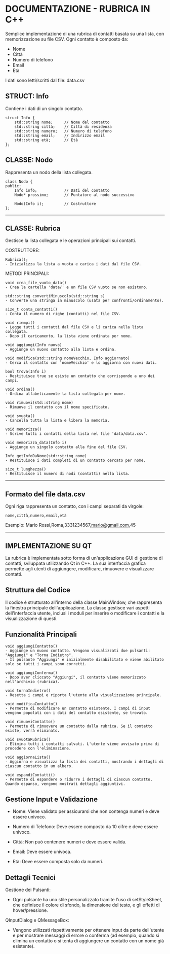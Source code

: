 
# DOCUMENTAZIONE - RUBRICA IN C++


Semplice implementazione di una rubrica di contatti basata su una lista, con memorizzazione su file CSV. Ogni contatto è composto da:

- Nome
- Città
- Numero di telefono
- Email
- Età

I dati sono letti/scritti dal file: data.csv


STRUCT: Info
--------------
Contiene i dati di un singolo contatto.

    struct Info {
        std::string nome;     // Nome del contatto
        std::string città;    // Città di residenza
        std::string numero;   // Numero di telefono
        std::string email;    // Indirizzo email
        std::string età;      // Età
    };

CLASSE: Nodo
------------
Rappresenta un nodo della lista collegata.

    class Nodo {
    public:
        Info info;            // Dati del contatto
        Nodo* prossimo;       // Puntatore al nodo successivo

        Nodo(Info i);         // Costruttore
    };

------------------------------------------------------------
CLASSE: Rubrica
------------------------------------------------------------

Gestisce la lista collegata e le operazioni principali
sui contatti.

COSTRUTTORE:

    Rubrica();
    - Inizializza la lista a vuota e carica i dati dal file CSV.

METODI PRINCIPALI:

    void crea_file_vuoto_data()
    - Crea la cartella 'data/' e un file CSV vuoto se non esistono.

    std::string convertiMinuscolo(std::string s)
    - Converte una stringa in minuscolo (usata per confronti/ordinamento).

    size_t conta_contatti()
    - Conta il numero di righe (contatti) nel file CSV.

    void riempi()
    - Legge tutti i contatti dal file CSV e li carica nella lista collegata.
    - Dopo il caricamento, la lista viene ordinata per nome.

    void aggiungi(Info nuovo)
    - Aggiunge un nuovo contatto alla lista e ordina.

    void modifica(std::string nomeVecchio, Info aggiornato)
    - Cerca il contatto con 'nomeVecchio' e lo aggiorna con nuovi dati.

    bool trova(Info i)
    - Restituisce true se esiste un contatto che corrisponde a uno dei campi.

    void ordina()
    - Ordina alfabeticamente la lista collegata per nome.

    void rimuovi(std::string nome)
    - Rimuove il contatto con il nome specificato.

    void svuota()
    - Cancella tutta la lista e libera la memoria.

    void memorizza()
    - Scrive tutti i contatti della lista nel file 'data/data.csv'.

    void memorizza_data(Info i)
    - Aggiunge un singolo contatto alla fine del file CSV.

    Info getInfoDaNome(std::string nome)
    - Restituisce i dati completi di un contatto cercato per nome.

    size_t lunghezza()
    - Restituisce il numero di nodi (contatti) nella lista.

------------------------------------------------------------
Formato del file data.csv
------------------------------------------------------------

Ogni riga rappresenta un contatto, con i campi separati da virgole:

    nome,città,numero,email,età

Esempio:
    Mario Rossi,Roma,3331234567,mario@gmail.com,45

------------------------------------------------------------



## IMPLEMENTAZIONE SU QT
La rubrica è implementata sotto forma di un'applicazione GUI di gestione di contatti, sviluppata utilizzando Qt in C++. La sua interfaccia grafica permette agli utenti di aggiungere, modificare, rimuovere e visualizzare contatti.

Struttura del Codice
--------------
Il codice è strutturato all'interno della classe MainWindow, che rappresenta la finestra principale dell'applicazione. La classe gestisce vari aspetti dell'interfaccia utente, inclusi i moduli per inserire o modificare i contatti e la visualizzazione di questi.

Funzionalità Principali
--------------
    void aggiungiContatto()
    - Aggiunge un nuovo contatto. Vengono visualizzati due pulsanti: "Aggiungi" e "Torna Indietro".
    - Il pulsante "Aggiungi" è inizialmente disabilitato e viene abilitato solo se tutti i campi sono corretti.

    void aggiungiConferma()
    - Dopo aver cliccato "Aggiungi", il contatto viene memorizzato nell'archivio (rubrica).

    void tornaIndietro()
    - Resetta i campi e riporta l'utente alla visualizzazione principale.

    void modificaContatto()
    - Permette di modificare un contatto esistente. I campi di input vengono popolati con i dati del contatto esistente, se trovato.

    void rimuoviContatto()
    - Permette di rimuovere un contatto dalla rubrica. Se il contatto esiste, verrà eliminato.

    void svuotaRubrica()
    - Elimina tutti i contatti salvati. L'utente viene avvisato prima di procedere con l'eliminazione.

    void aggiornaLista()
    - Aggiorna e visualizza la lista dei contatti, mostrando i dettagli di ciascun contatto in un albero.

    void espandiContatti()
    - Permette di espandere o ridurre i dettagli di ciascun contatto. Quando espanso, vengono mostrati dettagli aggiuntivi.


Gestione Input e Validazione
--------------
- Nome: Viene validato per assicurarsi che non contenga numeri e deve essere univoco.

- Numero di Telefono: Deve essere composto da 10 cifre e deve essere univoco.

- Città: Non può contenere numeri e deve essere valida.

- Email: Deve essere univoca.

- Età: Deve essere composta solo da numeri.

Dettagli Tecnici
--------------
Gestione dei Pulsanti:
-  Ogni pulsante ha uno stile personalizzato tramite l'uso di setStyleSheet, che definisce il colore di sfondo, la dimensione del testo, e gli effetti di hover/pressione.

QInputDialog e QMessageBox:

- Vengono utilizzati rispettivamente per ottenere input da parte dell'utente e per mostrare messaggi di errore o conferma (ad esempio, quando si elimina un contatto o si tenta di aggiungere un contatto con un nome già esistente).


